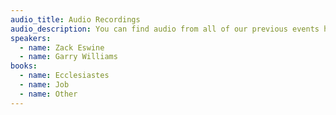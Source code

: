 ```yaml
---
audio_title: Audio Recordings
audio_description: You can find audio from all of our previous events here
speakers:
  - name: Zack Eswine
  - name: Garry Williams
books:
  - name: Ecclesiastes
  - name: Job
  - name: Other
---
```

